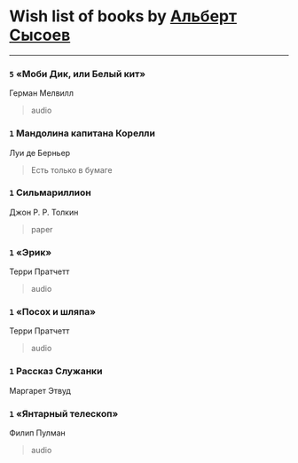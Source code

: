 # Wish list of books by [Альберт Сысоев](http://vk.com/id47446642)
---

### `5` «Моби Дик, или Белый кит»
Герман Мелвилл
> audio

### `1` Мандолина капитана Корелли
Луи де Берньер
> Есть только в бумаге

### `1` Сильмариллион
Джон Р. Р. Толкин
> paper

### `1` «Эрик»
Терри Пратчетт
> audio

### `1` «Посох и шляпа»
Терри Пратчетт
> audio

### `1` Рассказ Служанки
Маргарет Этвуд

### `1` «Янтарный телескоп»
Филип Пулман
> audio

